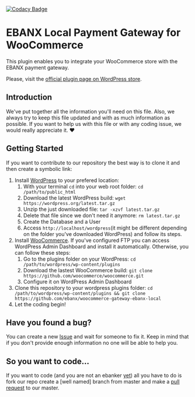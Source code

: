 [![Codacy Badge](https://api.codacy.com/project/badge/Grade/09ef5eb63a394dc3b76cb4319129fbf3)](https://www.codacy.com/app/EBANX/woocommerce-gateway-ebanx-local?utm_source=github.com&amp;utm_medium=referral&amp;utm_content=ebanx/woocommerce-gateway-ebanx-local&amp;utm_campaign=Badge_Grade)

# EBANX Local Payment Gateway for WooCommerce

This plugin enables you to integrate your WooCommerce store with the EBANX payment gateway.

Please, visit the [official plugin page on WordPress store](https://wordpress.org/plugins/ebanx-payment-gateway-for-woocommerce/).

## Introduction
We've put together all the information you'll need on this file. Also, we always try to keep this file updated and with as much information as possible. If you want to help us with this file or with any coding issue, we would really appreciate it. :heart:

## Getting Started 

If you want to contribute to our repository the best way is to clone it and then create a symbolic link:

1. Install [WordPress](https://codex.wordpress.org/Installing_WordPress) to your prefered location:
	1. With your terminal `cd` into your web root folder:  `cd /path/to/public_html`
	2. Download the latest WordPress build: `wget https://wordpress.org/latest.tar.gz`
	3. Unzip the just downloaded file: `tar -xzvf latest.tar.gz`
	4. Delete that file since we don't need it anymore: `rm latest.tar.gz`
	5. Create the Database and a User
	6. Access `http://localhost/wordpress`(it might be different depending on the folder you've downloaded WordPress) and follow its steps.
2. Install [WooCommerce](https://docs.woocommerce.com/document/installing-uninstalling-woocommerce/). If you've configured FTP you can access WordPress Admin Dashboard and install it automatically. Otherwise, you can follow these steps:
	1. Go to the plugins folder on your WordPress: `cd /path/to/wordpress/wp-content/plugins`
	2. Download the lastest WooCommerce build: `git clone https://github.com/woocommerce/woocommerce.git`
	3. Configure it on WordPress Admin Dashboard
3. Clone this repository to your wordpress plugins folder: `cd /path/to/wordpress/wp-content/plugins && git clone https://github.com/ebanx/woocommerce-gateway-ebanx-local`
4. Let the coding begin!

## Have you found a bug?

You can create a new [Issue](https://github.com/ebanx/woocommerce-gateway-ebanx-local/issues/new) and wait for someone to fix it. Keep in mind that if you don't provide enough information no one will be able to help you.

## So you want to code...

If you want to code (and you are not an ebanker [yet](https://ebanx.recruiterbox.com/)) all you have to do is fork our repo create a [well named] branch from master and make a [pull request](https://github.com/ebanx/woocommerce-gateway-ebanx-local/compare) to our master.
